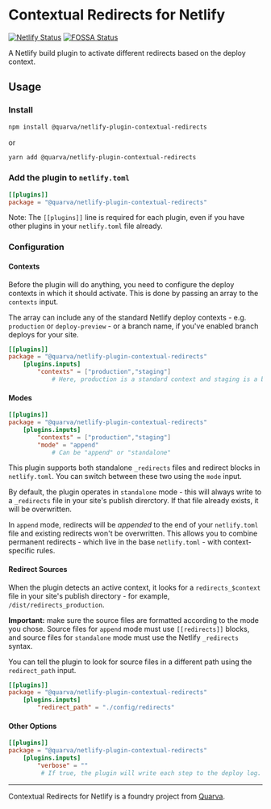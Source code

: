 # Contextual Redirects for Netlify

[![Netlify Status](https://api.netlify.com/api/v1/badges/7b59f403-9e40-4608-998f-54adb49f6f51/deploy-status)](https://app.netlify.com/sites/netlify-plugin-contextual-redirects/deploys) [![FOSSA Status](https://app.fossa.com/api/projects/git%2Bgithub.com%2Fquarva%2Fnetlify-plugin-contextual-redirects.svg?type=shield)](https://app.fossa.com/projects/git%2Bgithub.com%2Fquarva%2Fnetlify-plugin-contextual-redirects?ref=badge_shield)

A Netlify build plugin to activate different redirects based on the deploy context.

## Usage

### Install

```bash
npm install @quarva/netlify-plugin-contextual-redirects
```

or

```bash
yarn add @quarva/netlify-plugin-contextual-redirects
```

### Add the plugin to `netlify.toml`

```toml
[[plugins]]
package = "@quarva/netlify-plugin-contextual-redirects"
```

Note: The `[[plugins]]` line is required for each plugin, even if you have other plugins in your `netlify.toml` file already.

### Configuration

#### Contexts

Before the plugin will do anything, you need to configure the deploy contexts in which it should activate. This is done by passing an array to the `contexts` input.

The array can include any of the standard Netlify deploy contexts - e.g. `production` or `deploy-preview` - or a branch name, if you've enabled branch deploys for your site.

```toml
[[plugins]]
package = "@quarva/netlify-plugin-contextual-redirects"
	[plugins.inputs]
		"contexts" = ["production","staging"]
			# Here, production is a standard context and staging is a branch.
```

#### Modes

```toml
[[plugins]]
package = "@quarva/netlify-plugin-contextual-redirects"
	[plugins.inputs]
		"contexts" = ["production","staging"]
		"mode" = "append"
			# Can be "append" or "standalone"
```

This plugin supports both standalone `_redirects` files and redirect blocks in `netlify.toml`. You can switch between these two using the `mode` input.

By default, the plugin operates in `standalone` mode - this will always write to a `_redirects` file in your site's publish direrctory. If that file already exists, it will be overwritten.

In `append` mode, redirects will be *appended* to the end of your `netlify.toml` file and existing redirects won't be overwritten. This allows you to combine permanent redirects - which live in the base `netlify.toml` - with context-specific rules.

#### Redirect Sources

When the plugin detects an active context, it looks for a `redirects_$context` file in your site's publish directory - for example, `/dist/redirects_production`.

**Important:** make sure the source files are formatted according to the mode you chose. Source files for `append` mode must use `[[redirects]]` blocks, and source files for `standalone` mode must use the Netlify `_redirects` syntax.

You can tell the plugin to look for source files in a different path using the `redirect_path` input.

```toml
[[plugins]]
package = "@quarva/netlify-plugin-contextual-redirects"
	[plugins.inputs]
		"redirect_path" = "./config/redirects"
```

#### Other Options

```toml
[[plugins]]
package = "@quarva/netlify-plugin-contextual-redirects"
	[plugins.inputs]
		"verbose" = ""
		 # If true, the plugin will write each step to the deploy log.
```
---
Contextual Redirects for Netlify is a foundry project from [Quarva](https://quarva.com/).
